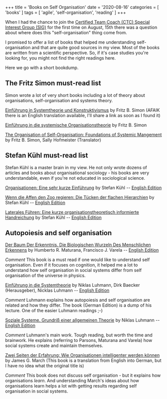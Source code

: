 +++
title = 'Books on Self Organisation'
date = '2020-08-16'
categories = [ 'books' ]
tags = [ 'agile', 'self-organisation', 'reading' ]
+++

When I had the chance to join the [Certified Team Coach (CTC) Special Interest Group (SIG)](http://pathtoctc.org) for the first time on August, 15th there was a question about where does this "self-organisation" thing come from.

I promised to offer a list of books that helped me understanding self-organisation and that are quite good sources in my view.
Most of the books are written from a scientific perspective.
So, if it's case studies you're looking for, you might not find the right readings here.
<!--more-->

Here we go with a short bookdump.

## The Fritz Simon must-read list

Simon wrote a lot of very short books including a lot of theory about organisations, self-organisation and systems theory.

[Einführung in Systemtheorie und Konstruktivismus](https://www.goodreads.com/book/show/1796959.Einf_hrung_In_Systemtheorie_Und_Konstruktivismus)
by Fritz B. Simon
(AFAIK there is an English translation available, I'll share a link as soon as I found it)

[Einführung in die systemische Organisationstheorie](https://www.goodreads.com/book/show/53413107-einf-hrung-in-die-systemische-organisationstheorie) by Fritz B. Simon

[The Organisation of Self-Organisation: Foundations of Systemic Mangement](https://www.goodreads.com/book/show/3147257-the-organisation-of-self-organisation) by Fritz B. Simon,  Sally Hofmeister (Translator)

## Stefan Kühl must-read list

Stefan Kühl is a master brain in my view.
He not only wrote dozens of articles and books about organisational sociology - his books are very understandable, even if you're not educated in sociological science.

[Organisationen: Eine sehr kurze Einführung](https://www.goodreads.com/book/show/19286163-organisationen) by Stefan Kühl -- [English Edition](https://www.goodreads.com/book/show/45320337-organizations)

[Wenn die Affen den Zoo regieren: Die Tücken der flachen Hierarchien](https://www.goodreads.com/book/show/17316059-wenn-die-affen-den-zoo-regieren) by Stefan Kühl -- [English Edition](https://www.goodreads.com/book/show/36019920-when-the-monkeys-run-the-zoo)

[Laterales Führen: Eine kurze organisationstheoretisch informierte Handreichung](https://www.goodreads.com/book/show/30420850-laterales-fuhren) by Stefan Kühl -- [English Edition](https://www.goodreads.com/book/show/39816604-lateral-leading)

## Autopoiesis and self organisation

[Der Baum Der Erkenntnis. Die Biologischen Wurzeln Des Menschlichen Erkennens](https://www.goodreads.com/book/show/744235.Der_Baum_Der_Erkenntnis_Die_Biologischen_Wurzeln_Des_Menschlichen_Erkennens) by Humberto R. Maturana,  Francisco J. Varela -- [English Edition](https://www.goodreads.com/book/show/695440.The_Tree_of_Knowledge)

*Comment* This book is a must read if one would like to understand self organisation.
Even if it focuses on cognition, it helped me a lot to understand how self organisation in social systems differ from self organisation of the universe in physics.

[Einführung in die Systemtheorie](https://www.goodreads.com/book/show/5325493-einf-hrung-in-die-systemtheorie) by Niklas Luhmann,  Dirk Baecker (Herausgeber),  Nicklas Luhmann -- [English Edition](https://www.goodreads.com/book/show/11555886-introduction-to-systems-theory)

*Comment* Luhmann explains how autopoiesis and self organisation are related and how they differ.
The book (German Edition) is a dump of his lecture.
One of the easier Luhmann readings ;-)

[Soziale Systeme. Grundriß einer allgemeinen Theorie](https://www.goodreads.com/book/show/6560455-soziale-systeme-grundri-einer-allgemeinen-theorie) by Niklas Luhmann -- [English Edition](https://www.goodreads.com/book/show/337482.Social_Systems)

*Comment* Luhmann's main work. Tough reading, but worth the time and brainwork.
He explains (referring to Parsons, Maturana and Varela) how social systems create and maintain themselves.

[Zwei Seiten der Erfahrung: Wie Organisationen intelligenter werden können](https://www.goodreads.com/book/show/32521578-zwei-seiten-der-erfahrung) by James G. March
(This book is a translation from English into German, but I have no idea what the original title is)

*Comment* This book does not discuss self organisation - but it explains how organisations *learn*.
And understanding March's ideas about how organisations learn helps a lot with getting results regarding self organisation in social systems.
